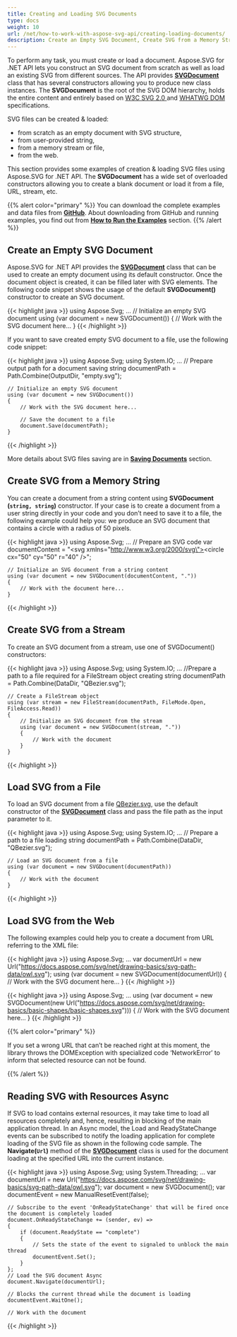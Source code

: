 ```yaml
---
title: Creating and Loading SVG Documents
type: docs
weight: 10
url: /net/how-to-work-with-aspose-svg-api/creating-loading-documents/
description: Create an Empty SVG Document, Create SVG from a Memory String, Create SVG from a Stream, Load SVG from a File, Load SVG from the Web, Reading SVG with Resources Async
---
```



To perform any task, you must create or load a document. Aspose.SVG for .NET API lets you construct an SVG document from scratch as well as load an existing SVG from different sources. The API provides  [**SVGDocument**](https://apireference.aspose.com/net/svg/aspose.svg/svgdocument) class that has several constructors allowing you to produce new class instances. The **SVGDocument** is the root of the SVG DOM hierarchy, holds the entire content and entirely based on  [W3C SVG 2.0 ](https://www.w3.org/TR/SVG2/)  and [WHATWG DOM](https://dom.spec.whatwg.org/) specifications.

SVG files can be created & loaded:

 - from scratch as an empty document with SVG structure,
 - from user-provided string,
 - from a memory stream or file,
 - from the web.

This section provides some examples of creation & loading SVG files using Aspose.SVG for .NET API. The **SVGDocument** has a wide set of overloaded constructors allowing you to create a blank document or load it from a file, URL, stream, etc.

{{% alert color="primary" %}} 
You can download the complete examples and data files from [**GitHub**](https://github.com/aspose-svg/Aspose.SVG-Documentation). About downloading from GitHub and running examples, you find out from [**How to Run the Examples**](http://docs.aspose.com/svg/net/how-to-run-the-tests) section.
{{% /alert %}} 

## **Create an Empty SVG Document**

Aspose.SVG for .NET API provides the   [**SVGDocument**](https://apireference.aspose.com/net/svg/aspose.svg/svgdocument "Aspose.Svg.SVGDocument API Reference") class that can be used to create an empty document using its default constructor. Once the document object is created, it can be filled later with SVG elements. The following code snippet shows the usage of the default **SVGDocument()** constructor to create an SVG document.

{{< highlight java >}}
using Aspose.Svg;
...
    // Initialize an empty SVG document
    using (var document = new SVGDocument())
    {
        // Work with the SVG document here...
    }
{{< /highlight >}}

If you want to save created empty SVG document to a file, use the following code snippet: 

{{< highlight java >}}
using Aspose.Svg;
using System.IO;
...
    // Prepare output path for a document saving
    string documentPath = Path.Combine(OutputDir, "empty.svg");
    
	// Initialize an empty SVG document
	using (var document = new SVGDocument())
	{
	    // Work with the SVG document here...
	   
	    // Save the document to a file
	    document.Save(documentPath);
	}
{{< /highlight >}}

More details about SVG files saving are in [**Saving Documents**](https://docs.aspose.com/svg/net/how-to-work-with-aspose-svg-api/saving-documents/) section.

## **Create SVG from a Memory String**

You can create a document from a string content using **SVGDocument (`string, string`)** constructor. If your case is to create a document from a user string directly in your code and you don’t need to save it to a file, the following example could help you: we produce an SVG document that contains a circle with a radius of 50 pixels.

{{< highlight java >}}
using Aspose.Svg;
...
    // Prepare an SVG code
    var documentContent = "<svg xmlns=\"http://www.w3.org/2000/svg\"><circle cx=\"50\" cy=\"50\" r=\"40\" /></svg>";	

	// Initialize an SVG document from a string content
	using (var document = new SVGDocument(documentContent, "."))
	{
	    // Work with the document here...
	}
{{< /highlight >}}

## **Create SVG from a Stream**

To create an SVG document from a stream, use one of SVGDocument() constructors:

{{< highlight java >}}
using Aspose.Svg;
using System.IO;
...
    //Prepare a path to a file required for a FileStream object creating
    string documentPath = Path.Combine(DataDir, "QBezier.svg");
    
	// Create a FileStream object
	using (var stream = new FileStream(documentPath, FileMode.Open, FileAccess.Read))
	{
	    // Initialize an SVG document from the stream
		using (var document = new SVGDocument(stream, "."))
	    {
	        // Work with the document
	    }
	}
{{< /highlight >}}

## **Load SVG from a File**

To load an SVG document from a file [QBezier.svg](http://docs.aspose.com/svg/net/how-to-work-with-aspose-svg-api/creating-loading-documents/QBezier.svg), use the default constructor of the [**SVGDocument**](https://apireference.aspose.com/net/svg/aspose.svg/svgdocument) class and pass the file path as the input parameter to it.

{{< highlight java >}}
using Aspose.Svg;
using System.IO;
...
    // Prepare a path to a file loading
    string documentPath = Path.Combine(DataDir, "QBezier.svg"); 
	
	// Load an SVG document from a file
	using (var document = new SVGDocument(documentPath))
	{
	    // Work with the document 
	}
{{< /highlight >}}

## **Load SVG from the Web**

The following examples could help you to create a document from URL referring to the XML file:

{{< highlight java >}}
using Aspose.Svg;
...
    var documentUrl = new Url("https://docs.aspose.com/svg/net/drawing-basics/svg-path-data/owl.svg");
    using (var document = new SVGDocument(documentUrl))
    {
        // Work with the SVG document here...
    }
{{< /highlight >}}

{{< highlight java >}}
using Aspose.Svg;
...
    using (var document = new SVGDocument(new Url("https://docs.aspose.com/svg/net/drawing-basics/basic-shapes/basic-shapes.svg")))
    {
        // Work with the SVG document here...
    }
{{< /highlight >}}

{{% alert color="primary" %}} 

If you set a wrong URL that can’t be reached right at this moment, the library throws the DOMException with specialized code ‘NetworkError’ to inform that selected resource can not be found.

{{% /alert %}} 

## **Reading SVG with Resources Async**

If SVG to load contains external resources, it may take time to load all resources completely and, hence, resulting in blocking of the main application thread. In an Async model, the Load and ReadyStateChange events can be subscribed to notify the loading application for complete loading of the SVG file as shown in the following code sample. The **Navigate(`Url`)** method of the **[SVGDocument](https://apireference.aspose.com/svg/net/aspose.svg/svgdocument)** class is used for the document loading at the specified URL into the current instance.

{{< highlight java >}}
using Aspose.Svg;
using System.Threading;
...
    var documentUrl = new Url("https://docs.aspose.com/svg/net/drawing-basics/svg-path-data/owl.svg");
	var document = new SVGDocument();
	var documentEvent = new ManualResetEvent(false);
	
	// Subscribe to the event 'OnReadyStateChange' that will be fired once the document is completely loaded    
	document.OnReadyStateChange += (sender, ev) =>
	{
	    if (document.ReadyState == "complete")
	    {
	        // Sets the state of the event to signaled to unblock the main thread
	        documentEvent.Set();
	    }
	};
	// Load the SVG document Async
	document.Navigate(documentUrl);
	
	// Blocks the current thread while the document is loading
	documentEvent.WaitOne();
	
	// Work with the document
	

{{< /highlight >}}
